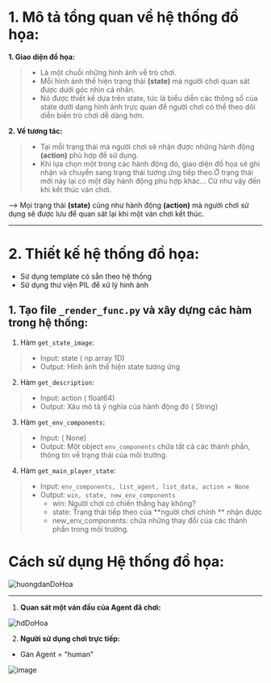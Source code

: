 # 1. Mô tả tổng quan về hệ thống đồ họa:
**1. Giao diện đồ họa:**
> * Là một chuỗi những hình ảnh về trò chơi. 
> * Mỗi hình ảnh thể hiện trạng thái **(state)** mà người chơi quan sát được dưới góc nhìn cá nhân.
> * Nó được thiết kế dựa trên state, tức là biểu diễn các thông số của state dưới dạng hình ảnh trực quan để người chơi có thể theo dõi diễn biến trò chơi dễ dàng hơn.

**2. Về tương tác:**
> * Tại mỗi trạng thái mà người chơi sẽ nhận được những hành động **(action)** phù hợp để sử dụng. 
> * Khi lựa chọn một trong các hành động đó, giao diện đồ họa sẽ ghi nhận và chuyển sang trạng thái tương ứng tiếp theo.Ở trạng thái mới này lại có một dãy hành động phù hợp khác... Cứ như vậy đến khi kết thúc ván chơi.

--> Mọi trạng thái **(state)** cũng như hành động **(action)** mà người chơi sử dụng sẽ được lưu để quan sát lại khi một ván chơi kết thúc.
***

# 2. Thiết kế hệ thống đồ họa:
* Sử dụng template có sẵn theo hệ thống
* Sử dụng thư viện PIL để xử lý hình ảnh
## 1. Tạo file `_render_func.py` và xây dựng các hàm trong hệ thống:
1. Hàm `get_state_image`:
> * Input: state ( np.array 1D)
> * Output: Hình ảnh thể hiện state tương ứng

2. Hàm `get_description`:
> * Input: action ( float64)
> * Output: Xâu mô tả ý nghĩa của hành động đó ( String)

3. Hàm `get_env_components`:
> * Input: ( None)
> * Output: Một object `env_components` chứa tất cả các thành phần, thông tin về trạng thái của môi trường.

4. Hàm `get_main_player_state`:
> * Input: `env_components, list_agent, list_data, action = None`
> * Output: `win, state, new_env_components`
>    * win: Người chơi có chiến thắng hay không?
>    * state: Trạng thái tiếp theo của **người chơi chính ** nhận được
>    * new_env_components: chứa những thay đổi của các thành phần trong môi trường.

# Cách sử dụng Hệ thống đồ họa:
![huongdanDoHoa](https://github.com/tandat17z/ENV/assets/126872123/f9f02500-c57f-46e8-a0a9-905f0d4b47c3)

***

1. **Quan sát một ván đấu của Agent đã chơi:**

![hdDoHoa](https://github.com/tandat17z/ENV/assets/126872123/15e55747-eadd-4fb9-9de8-1daa7f0bcb54)

2. **Người sử dụng chơi trực tiếp:**
* Gán Agent = "human"

![image](https://github.com/tandat17z/ENV/assets/126872123/76ec52b7-67a9-4bbf-b484-75ed57abc465)
